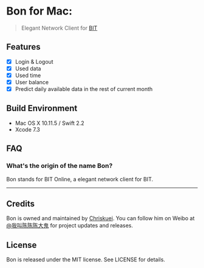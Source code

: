 # Bon for Mac:

> Elegant Network Client for [BIT](http://www.bit.edu.cn)

## Features

- [x] Login & Logout
- [x] Used data
- [x] Used time
- [x] User balance
- [x] Predict daily available data in the rest of current month

## Build Environment

- Mac OS X 10.11.5 / Swift 2.2
- Xcode 7.3

## FAQ

### What's the origin of the name Bon?

Bon stands for BIT Online, a elegant network client for BIT.

----

## Credits

Bon is owned and maintained by [Chriskuei](http://github.com/chriskuei). You can follow him on Weibo at [@我叫陈陈陈大鬼](https://weibo.com/chenjiangui) for project updates and releases.

## License

Bon is released under the MIT license. See LICENSE for details.
